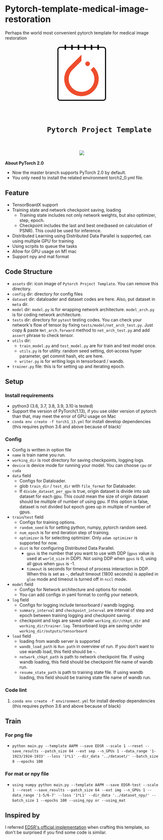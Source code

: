 # Pytorch-template-medical-image-restoration
Perhaps the world most convenient pytorch template for medical image restoration
<div align="center">
    <img src="assets/icon.png"/>
    <h1><code>
        Pytorch Project Template
    </h1></code>
    <p>
        <img src="https://img.shields.io/github/license/stefenmax/pytorch-template-medical-image-restoration"/>
    </p>
</div>

**About PyTorch 2.0**
  * Now the master branch supports PyTorch 2.0 by default.
  * You only need to install the related environment torch2_0.yml file.

## Feature

- TensorBoardX support
- Training state and network checkpoint saving, loading
    - Training state includes not only network weights, but also optimizer, step, epoch.
    - Checkpoint includes the last and best one(based on calculation of PSNR). This could be used for inference. 
- Distributed Learning using Distributed Data Parallel is supported, can using multiple GPU for training
- Using scrpits to queue the tasks
- Allow for GPU usage on M1 mac
- Support npy and mat format

## Code Structure

- `assets` dir: icon image of `Pytorch Project Template`. You can remove this directory.
- `config` dir: directory for config files
- `dataset` dir: dataloader and dataset codes are here. Also, put dataset in `meta` dir.
- `model` dir: `model.py` is for wrapping network architecture. `model_arch.py` is for coding network architecture.
- `tests` dir: directory for `pytest` testing codes. You can check your network's flow of tensor by fixing `tests/model/net_arch_test.py`. 
Just copy & paste `Net_arch.forward` method to  `net_arch_test.py` and add `assert` phrase to check tensor.
- `utils` dir:
    - `train_model.py` and `test_model.py` are for train and test model once.
    - `utils.py` is for utility. random seed setting, dot-access hyper parameter, get commit hash, etc are here. 
    - `writer.py` is for writing logs in tensorboard / wandb.
- `trainer.py` file: this is for setting up and iterating epoch.

## Setup

### Install requirements

- python3 (3.6, 3.7, 3.8, 3.9, 3.10 is tested)
- Support the version of PyTorch(1.13), if you use older version of pytorch than that, may meet the error of GPU usage on Mac
- `conda env create -f torch1_13.yml` for install develop dependencies (this requires python 3.6 and above because of black)`

### Config

- Config is written in option file
- `name` is train name you run.
- `working_dir` is root directory for saving checkpoints, logging logs.
- `device` is device mode for running your model. You can choose `cpu` or `cuda`
- `data` field
    - Configs for Dataloader.
    - glob `train_dir` / `test_dir` with `file_format` for Dataloader.
    - If `divide_dataset_per_gpu` is true, origin dataset is divide into sub dataset for each gpu. 
    This could mean the size of origin dataset should be multiple of number of using gpu.
    If this option is false, dataset is not divided but epoch goes up in multiple of number of gpus.
- `train`/`test` field
    - Configs for training options.
    - `random_seed` is for setting python, numpy, pytorch random seed.
    - `num_epoch` is for end iteration step of training.
    - `optimizer` is for selecting optimizer. Only `adam optimizer` is supported for now.
    - `dist` is for configuring Distributed Data Parallel.
        - `gpus` is the number that you want to use with DDP (`gpus` value is used at `world_size` in DDP).
        Not using DDP when `gpus` is 0, using all gpus when `gpus` is -1.
        - `timeout` is seconds for timeout of process interaction in DDP.
        When this is set as `~`, default timeout (1800 seconds) is applied in `gloo` mode and timeout is turned off in `nccl` mode.
- `model` field
    - Configs for Network architecture and options for model.
    - You can add configs in yaml format to config your network.
- `log` field
    - Configs for logging include tensorboard / wandb logging. 
    - `summary_interval` and `checkpoint_interval` are interval of step and epoch between training logging and checkpoint saving.
    - checkpoint and logs are saved under `working_dir/chkpt_dir` and `working_dir/trainer.log`. Tensorboard logs are saving under `working_dir/outputs/tensorboard`
- `load` field
    - loading from wandb server is supported
    - `wandb_load_path` is `Run path` in overview of run. If you don't want to use wandb load, this field should be `~`.
    - `network_chkpt_path` is path to network checkpoint file.
    If using wandb loading, this field should be checkpoint file name of wandb run.
    - `resume_state_path` is path to training state file.
    If using wandb loading, this field should be training state file name of wandb run.

### Code lint

1. `conda env create -f environment.yml` for install develop dependencies (this requires python 3.6 and above because of black)


## Train
### For png file
- `python main.py --template AAPM --save EDSR --scale 1 --reset --save_results --patch_size 64 --ext sep --n_GPUs 1 --data_range '1-1923/1924-1933' --loss '1*L1' --dir_data '../dataset/' --batch_size 8 --epochs 100`
### For mat or npy file
- `using numpy
python main.py --template AAPM --save EDSR-test --scale 1 --reset --save_results --patch_size 64 --ext img --n_GPUs 1 --data_range '1-5/6-7' --loss '1*L1' --dir_data '../dataset_npy/' --batch_size 1 --epochs 100 --using_npy or --using_mat`

## Inspired by

I referred [EDSR's official implementation](https://github.com/sanghyun-son/EDSR-PyTorch) when crafting this template, so don't be surprised if you find some code is similar.
